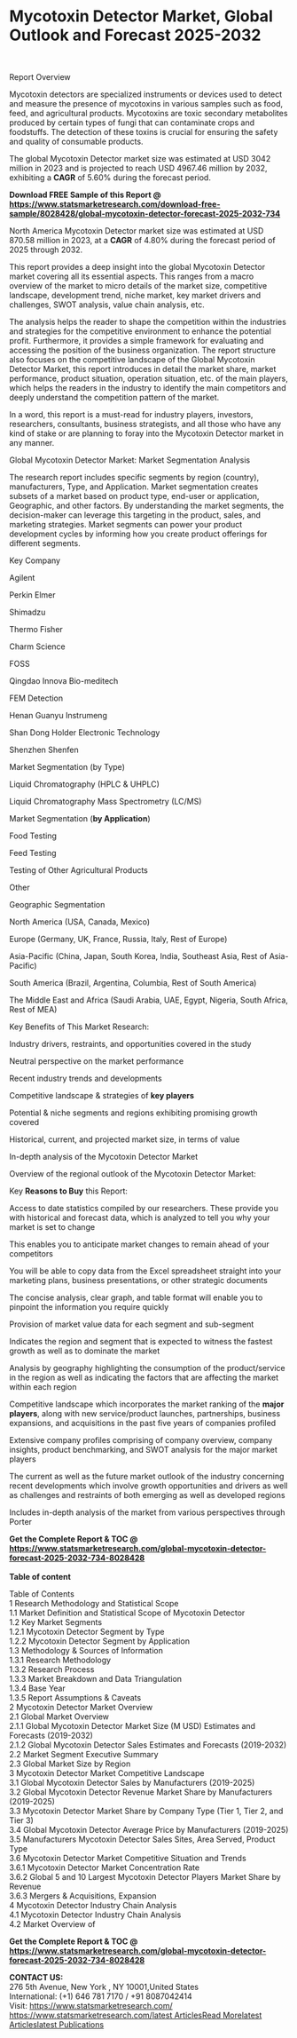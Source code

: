 <h1>Mycotoxin Detector Market, Global Outlook and Forecast 2025-2032</h1><br/><p>Report Overview</p><p>Mycotoxin detectors are specialized instruments or devices used to detect and measure the presence of mycotoxins in various samples such as food, feed, and agricultural products. Mycotoxins are toxic secondary metabolites produced by certain types of fungi that can contaminate crops and foodstuffs. The detection of these toxins is crucial for ensuring the safety and quality of consumable products.</p><p>The global Mycotoxin Detector market size was estimated at USD 3042 million in 2023 and is projected to reach USD 4967.46 million by 2032, exhibiting a <strong>CAGR</strong> of 5.60% during the forecast period.</p><p><strong>Download FREE Sample of this Report @ <a href="https://www.statsmarketresearch.com/download-free-sample/8028428/global-mycotoxin-detector-forecast-2025-2032-734">https://www.statsmarketresearch.com/download-free-sample/8028428/global-mycotoxin-detector-forecast-2025-2032-734</a></strong></p><p>North America Mycotoxin Detector market size was estimated at USD 870.58 million in 2023, at a <strong>CAGR</strong> of 4.80% during the forecast period of 2025 through 2032.</p><p>This report provides a deep insight into the global Mycotoxin Detector market covering all its essential aspects. This ranges from a macro overview of the market to micro details of the market size, competitive landscape, development trend, niche market, key market drivers and challenges, SWOT analysis, value chain analysis, etc.</p><p>The analysis helps the reader to shape the competition within the industries and strategies for the competitive environment to enhance the potential profit. Furthermore, it provides a simple framework for evaluating and accessing the position of the business organization. The report structure also focuses on the competitive landscape of the Global Mycotoxin Detector Market, this report introduces in detail the market share, market performance, product situation, operation situation, etc. of the main players, which helps the readers in the industry to identify the main competitors and deeply understand the competition pattern of the market.</p><p>In a word, this report is a must-read for industry players, investors, researchers, consultants, business strategists, and all those who have any kind of stake or are planning to foray into the Mycotoxin Detector market in any manner.</p><p>Global Mycotoxin Detector Market: Market Segmentation Analysis</p><p>The research report includes specific segments by region (country), manufacturers, Type, and Application. Market segmentation creates subsets of a market based on product type, end-user or application, Geographic, and other factors. By understanding the market segments, the decision-maker can leverage this targeting in the product, sales, and marketing strategies. Market segments can power your product development cycles by informing how you create product offerings for different segments.</p><p>Key Company</p><p>Agilent</p><p>Perkin Elmer</p><p>Shimadzu</p><p>Thermo Fisher</p><p>Charm Science</p><p>FOSS</p><p>Qingdao Innova Bio-meditech</p><p>FEM Detection</p><p>Henan Guanyu Instrumeng</p><p>Shan Dong Holder Electronic Technology</p><p>Shenzhen Shenfen</p><p>Market Segmentation (by Type)</p><p>Liquid Chromatography (HPLC & UHPLC)</p><p>Liquid Chromatography Mass Spectrometry (LC/MS)</p><p>Market Segmentation (<strong>by Application</strong>)</p><p>Food Testing</p><p>Feed Testing</p><p>Testing of Other Agricultural Products</p><p>Other</p><p>Geographic Segmentation</p><p>North America (USA, Canada, Mexico)</p><p>Europe (Germany, UK, France, Russia, Italy, Rest of Europe)</p><p>Asia-Pacific (China, Japan, South Korea, India, Southeast Asia, Rest of Asia-Pacific)</p><p>South America (Brazil, Argentina, Columbia, Rest of South America)</p><p>The Middle East and Africa (Saudi Arabia, UAE, Egypt, Nigeria, South Africa, Rest of MEA)</p><p>Key Benefits of This Market Research:</p><p>Industry drivers, restraints, and opportunities covered in the study</p><p>Neutral perspective on the market performance</p><p>Recent industry trends and developments</p><p>Competitive landscape & strategies of <strong>key players</strong></p><p>Potential & niche segments and regions exhibiting promising growth covered</p><p>Historical, current, and projected market size, in terms of value</p><p>In-depth analysis of the Mycotoxin Detector Market</p><p>Overview of the regional outlook of the Mycotoxin Detector Market:</p><p>Key <strong>Reasons to Buy</strong> this Report:</p><p>Access to date statistics compiled by our researchers. These provide you with historical and forecast data, which is analyzed to tell you why your market is set to change</p><p>This enables you to anticipate market changes to remain ahead of your competitors</p><p>You will be able to copy data from the Excel spreadsheet straight into your marketing plans, business presentations, or other strategic documents</p><p>The concise analysis, clear graph, and table format will enable you to pinpoint the information you require quickly</p><p>Provision of market value data for each segment and sub-segment</p><p>Indicates the region and segment that is expected to witness the fastest growth as well as to dominate the market</p><p>Analysis by geography highlighting the consumption of the product/service in the region as well as indicating the factors that are affecting the market within each region</p><p>Competitive landscape which incorporates the market ranking of the <strong>major players</strong>, along with new service/product launches, partnerships, business expansions, and acquisitions in the past five years of companies profiled</p><p>Extensive company profiles comprising of company overview, company insights, product benchmarking, and SWOT analysis for the major market players</p><p>The current as well as the future market outlook of the industry concerning recent developments which involve growth opportunities and drivers as well as challenges and restraints of both emerging as well as developed regions</p><p>Includes in-depth analysis of the market from various perspectives through Porter</p><div><b>Get the Complete Report & TOC @ <a href="https://www.statsmarketresearch.com/global-mycotoxin-detector-forecast-2025-2032-734-8028428">https://www.statsmarketresearch.com/global-mycotoxin-detector-forecast-2025-2032-734-8028428</a></b></div><br><b>Table of content</b><p>Table of Contents<br />1 Research Methodology and Statistical Scope<br />1.1 Market Definition and Statistical Scope of Mycotoxin Detector<br />1.2 Key Market Segments<br />1.2.1 Mycotoxin Detector Segment by Type<br />1.2.2 Mycotoxin Detector Segment by Application<br />1.3 Methodology & Sources of Information<br />1.3.1 Research Methodology<br />1.3.2 Research Process<br />1.3.3 Market Breakdown and Data Triangulation<br />1.3.4 Base Year<br />1.3.5 Report Assumptions & Caveats<br />2 Mycotoxin Detector Market Overview<br />2.1 Global Market Overview<br />2.1.1 Global Mycotoxin Detector Market Size (M USD) Estimates and Forecasts (2019-2032)<br />2.1.2 Global Mycotoxin Detector Sales Estimates and Forecasts (2019-2032)<br />2.2 Market Segment Executive Summary<br />2.3 Global Market Size by Region<br />3 Mycotoxin Detector Market Competitive Landscape<br />3.1 Global Mycotoxin Detector Sales by Manufacturers (2019-2025)<br />3.2 Global Mycotoxin Detector Revenue Market Share by Manufacturers (2019-2025)<br />3.3 Mycotoxin Detector Market Share by Company Type (Tier 1, Tier 2, and Tier 3)<br />3.4 Global Mycotoxin Detector Average Price by Manufacturers (2019-2025)<br />3.5 Manufacturers Mycotoxin Detector Sales Sites, Area Served, Product Type<br />3.6 Mycotoxin Detector Market Competitive Situation and Trends<br />3.6.1 Mycotoxin Detector Market Concentration Rate<br />3.6.2 Global 5 and 10 Largest Mycotoxin Detector Players Market Share by Revenue<br />3.6.3 Mergers & Acquisitions, Expansion<br />4 Mycotoxin Detector Industry Chain Analysis<br />4.1 Mycotoxin Detector Industry Chain Analysis<br />4.2 Market Overview of<br><div><b>Get the Complete Report & TOC @ <a href="https://www.statsmarketresearch.com/global-mycotoxin-detector-forecast-2025-2032-734-8028428">https://www.statsmarketresearch.com/global-mycotoxin-detector-forecast-2025-2032-734-8028428</a></b></div></p> <b>CONTACT US:</b><br>276 5th Avenue, New York , NY 10001,United States<br>International: (+1) 646 781 7170 / +91 8087042414<br>Visit: <a href="https://www.statsmarketresearch.com/">https://www.statsmarketresearch.com/</a><br><a href="https://gyeongbokgung.com">https://www.statsmarketresearch.com/</a><a href="https://hallyeomaritime.com">latest Articles</a><a href="https://jingwansa.com">Read More</a><a href=https://nguoiviet.jp/">latest Articles</a><a href="https://www.intelmarketresearch.com/">latest Publications</a>
